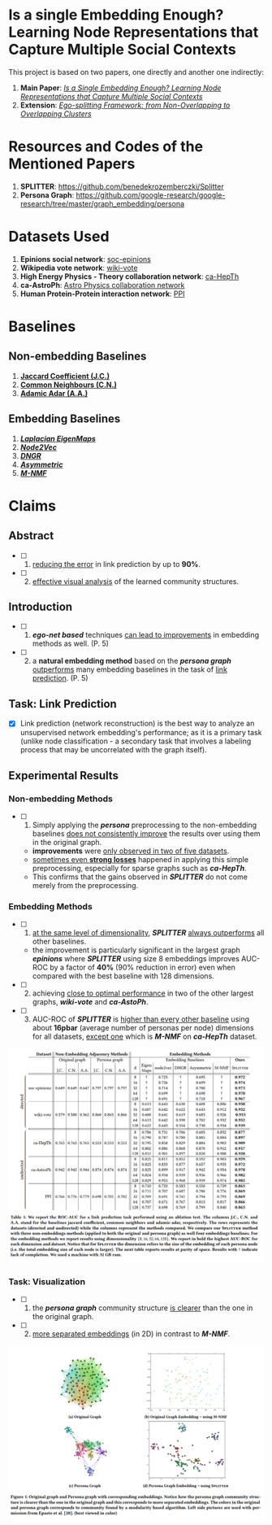 # Is a single Embedding Enough? Learning Node Representations that Capture Multiple Social Contexts
This project is based on two papers, one directly and another one indirectly:
1. **Main Paper**: [*Is a Single Embedding Enough? Learning Node Representations that Capture Multiple Social Contexts*](https://arxiv.org/abs/1905.02138)
2. **Extension**: [*Ego-splitting Framework: from Non-Overlapping to Overlapping Clusters*](https://www.kdd.org/kdd2017/papers/view/ego-splitting-framework-from-non-overlapping-to-overlapping-clusters)

# Resources and Codes of the Mentioned Papers
1. **SPLITTER**: https://github.com/benedekrozemberczki/Splitter
2. **Persona Graph**: https://github.com/google-research/google-research/tree/master/graph_embedding/persona

# Datasets Used
1. **Epinions social network**: [soc-epinions](https://snap.stanford.edu/data/soc-Epinions1.html)
2. **Wikipedia vote network**: [wiki-vote](https://snap.stanford.edu/data/wiki-Vote.html)
3. **High Energy Physics - Theory collaboration network**: [ca-HepTh](https://snap.stanford.edu/data/ca-HepTh.html)
4. **ca-AstroPh**: [Astro Physics collaboration network](https://snap.stanford.edu/data/ca-AstroPh.html)
5. **Human Protein-Protein interaction network**: [PPI](https://snap.stanford.edu/biodata/datasets/10000/10000-PP-Pathways.html)

# Baselines
## Non-embedding Baselines
1. [**Jaccard Coefficient (J.C.)**](https://networkx.org/documentation/stable/reference/algorithms/generated/networkx.algorithms.link_prediction.jaccard_coefficient.html)
2. [**Common Neighbours (C.N.)**](https://networkx.org/documentation/stable/reference/generated/networkx.classes.function.common_neighbors.html)
3. [**Adamic Adar (A.A.)**](https://networkx.org/documentation/stable/reference/algorithms/generated/networkx.algorithms.link_prediction.adamic_adar_index.html#networkx.algorithms.link_prediction.adamic_adar_index)

## Embedding Baselines
1. [**_Laplacian EigenMaps_**](https://github.com/JAVI897/Laplacian-Eigenmaps)
2. [**_Node2Vec_**](https://github.com/aditya-grover/node2vec)
3. [**_DNGR_**](https://github.com/apoorvavinod/DNGR)
4. [**_Asymmetric_**](https://github.com/google/asymproj_edge_dnn)
5. [**_M-NMF_**](https://github.com/benedekrozemberczki/M-NMF)

# Claims 
## Abstract
- [ ] 1. <ins>reducing the error</ins> in link prediction by up to **90%**.
- [ ] 2. <ins>effective visual analysis</ins> of the learned community structures.

## Introduction
- [ ] 1. **_ego-net based_** techniques <ins>can lead to improvements</ins> in embedding methods as well. (P. 5)
- [ ] 2. a **natural embedding method** based on the **_persona graph_** <ins>outperforms</ins> many embedding baselines in the task of <ins>link prediction</ins>. (P. 5)

## Task: Link Prediction
- [X] Link prediction (network reconstruction) is the best way to analyze an unsupervised network embedding's performance; as it is a primary task (unlike node classification - a secondary task that involves a labeling process that may be uncorrelated with the graph itself).

## Experimental Results
### Non-embedding Methods
- [ ] 1. Simply applying the **_persona_** preprocessing to the non-embedding baselines <ins>does not consistently improve</ins> the results over using them in the original graph.
   - **improvements** were <ins>only observed in two of five datasets</ins>.
   - <ins>sometimes even **strong losses**</ins> happened in applying this simple preprocessing, especially for sparse graphs such as **_ca-HepTh_**.
   - This confirms that the gains observed in **_SPLITTER_** do not come merely from the preprocessing.

### Embedding Methods
- [ ] 1. <ins>at the same level of dimensionality</ins>, **_SPLITTER_** <ins>always outperforms</ins> all other baselines.
   - the improvement is particularly significant in the largest graph **_epinions_** where **_SPLITTER_** using size 8 embeddings improves AUC-ROC by a factor of **40%** (90% reduction in error) even when compared with the best baseline with 128 dimensions.
- [ ] 2. achieving <ins>close to optimal performance</ins> in two of the other largest graphs, **_wiki-vote_** and **_ca-AstoPh_**.
- [ ] 3. AUC-ROC of **_SPLITTER_** is <ins>higher than every other baseline</ins> using about **16pbar** (average number of personas per node) dimensions for all datasets, <ins>except one</ins> which is **_M-NMF_** on **_ca-HepTh_** dataset.

<!-- ![Link Prediction Results](link_prediction_results.png) -->
<p align="middle">
  <img src="link_prediction_results.png" width="700" />
</p>

### Task: Visualization
- [ ] 1. the **_persona graph_** community structure <ins>is clearer</ins> than the one in the original graph.
- [ ] 2. <ins>more separated embeddings</ins> (in 2D) in contrast to **_M-NMF_**.

<p align="middle">
  <img src="visualization_results.png" width="700" />
</p>

